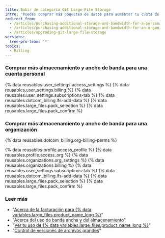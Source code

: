 ```yaml
---
title: Subir de categoría Git Large File Storage
intro: 'Puedes comprar más paquetes de datos para aumentar tu cuota de banda ancha mensual y la capacidad de almacenamiento total para {% data variables.large_files.product_name_short %}.'
redirect_from:
  - /articles/purchasing-additional-storage-and-bandwidth-for-a-personal-account/
  - /articles/purchasing-additional-storage-and-bandwidth-for-an-organization/
  - /articles/upgrading-git-large-file-storage
versions:
  free-pro-team: '*'
topics:
  - Billing
---
```


### Comprar más almacenamiento y ancho de banda para una cuenta personal

{% data reusables.user_settings.access_settings %}
{% data reusables.user_settings.billing %}
{% data reusables.user_settings.subscriptions-tab %}
{% data reusables.dotcom_billing.lfs-add-data %}
{% data reusables.large_files.pack_selection %}
{% data reusables.large_files.pack_confirm %}

### Comprar más almacenamiento y ancho de banda para una organización

{% data reusables.dotcom_billing.org-billing-perms %}

{% data reusables.profile.access_profile %}
{% data reusables.profile.access_org %}
{% data reusables.organizations.org_settings %}
{% data reusables.organizations.billing %}
{% data reusables.user_settings.subscriptions-tab %}
{% data reusables.dotcom_billing.lfs-add-data %}
{% data reusables.large_files.pack_selection %}
{% data reusables.large_files.pack_confirm %}

### Leer más

- "[Acerca de la facturación para {% data variables.large_files.product_name_long %}](/articles/about-billing-for-git-large-file-storage)"
- "[Acerca del uso de banda ancha y del almacenamiento](/articles/about-storage-and-bandwidth-usage)"
- "[Ver tu uso de {% data variables.large_files.product_name_long %}](/articles/viewing-your-git-large-file-storage-usage)"
- "[Control de versiones de archivos grandes](/articles/versioning-large-files)"
